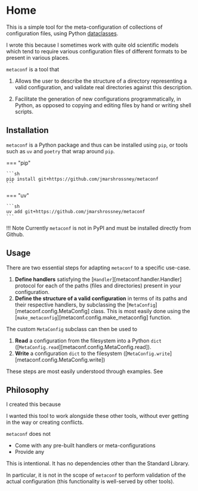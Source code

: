 # Home

This is a simple tool for the meta-configuration of collections of configuration files, using Python [dataclasses](https://docs.python.org/3/library/dataclasses.html).

I wrote this because I sometimes work with quite old scientific models which tend to require various configuration files of different formats to be present in various places.

`metaconf` is a tool that

1. Allows the user to describe the structure of a directory representing a valid configuration, and validate real directories against this description.

2. Facilitate the generation of new configurations programmatically, in Python, as opposed to copying and editing files by hand or writing shell scripts.


## Installation

`metaconf` is a Python package and thus can be installed using `pip`, or tools such as `uv` and `poetry` that wrap around `pip`.


=== "pip"

    ```sh
    pip install git+https://github.com/jmarshrossney/metaconf
    ```

=== "uv"

    ```sh
    uv add git+https://github.com/jmarshrossney/metaconf
    ```

!!! Note
    Currently `metaconf` is not in PyPI and must be installed directly from Github.


## Usage

There are two essential steps for adapting `metaconf` to a specific use-case.

1. **Define handlers** satisfying the [`Handler`][metaconf.handler.Handler] protocol for each of the paths (files and directories) present in your configuration.
2. **Define the structure of a valid configuration** in terms of its paths and their respective handlers, by subclassing the [`MetaConfig`][metaconf.config.MetaConfig] class. This is most easily done using the [`make_metaconfig`][metaconf.config.make_metaconfig] function.

The custom `MetaConfig` subclass can then be used to

1. **Read** a configuration from the filesystem into a Python `dict` ([`MetaConfig.read`][metaconf.config.MetaConfig.read]). 
2. **Write** a configuration `dict` to the filesystem ([`MetaConfig.write`][metaconf.config.MetaConfig.write])

These steps are most easily understood through examples. See 


## Philosophy

I created this because

I wanted this tool to work alongside these other tools, without ever getting in the way or creating conflicts.


`metaconf` does not

- Come with any pre-built handlers or meta-configurations
- Provide any 

This is intentional.
It has no dependencies other than the Standard Library.

In particular, it is not in the scope of `metaconf` to perform validation of the actual configuration (this functionality is well-served by other tools).


